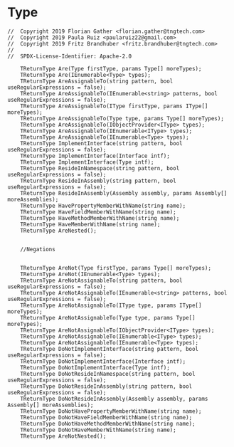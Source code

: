 # Type

```
//  Copyright 2019 Florian Gather <florian.gather@tngtech.com>
// 	Copyright 2019 Paula Ruiz <paularuiz22@gmail.com>
// 	Copyright 2019 Fritz Brandhuber <fritz.brandhuber@tngtech.com>
// 
// 	SPDX-License-Identifier: Apache-2.0
```

		TReturnType Are(Type firstType, params Type[] moreTypes);
        TReturnType Are(IEnumerable<Type> types);
        TReturnType AreAssignableTo(string pattern, bool useRegularExpressions = false);
        TReturnType AreAssignableTo(IEnumerable<string> patterns, bool useRegularExpressions = false);
        TReturnType AreAssignableTo(IType firstType, params IType[] moreTypes);
        TReturnType AreAssignableTo(Type type, params Type[] moreTypes);
        TReturnType AreAssignableTo(IObjectProvider<IType> types);
        TReturnType AreAssignableTo(IEnumerable<IType> types);
        TReturnType AreAssignableTo(IEnumerable<Type> types);
        TReturnType ImplementInterface(string pattern, bool useRegularExpressions = false);
        TReturnType ImplementInterface(Interface intf);
        TReturnType ImplementInterface(Type intf);
        TReturnType ResideInNamespace(string pattern, bool useRegularExpressions = false);
        TReturnType ResideInAssembly(string pattern, bool useRegularExpressions = false);
        TReturnType ResideInAssembly(Assembly assembly, params Assembly[] moreAssemblies);
        TReturnType HavePropertyMemberWithName(string name);
        TReturnType HaveFieldMemberWithName(string name);
        TReturnType HaveMethodMemberWithName(string name);
        TReturnType HaveMemberWithName(string name);
        TReturnType AreNested();


        //Negations


        TReturnType AreNot(Type firstType, params Type[] moreTypes);
        TReturnType AreNot(IEnumerable<Type> types);
        TReturnType AreNotAssignableTo(string pattern, bool useRegularExpressions = false);
        TReturnType AreNotAssignableTo(IEnumerable<string> patterns, bool useRegularExpressions = false);
        TReturnType AreNotAssignableTo(IType type, params IType[] moreTypes);
        TReturnType AreNotAssignableTo(Type type, params Type[] moreTypes);
        TReturnType AreNotAssignableTo(IObjectProvider<IType> types);
        TReturnType AreNotAssignableTo(IEnumerable<IType> types);
        TReturnType AreNotAssignableTo(IEnumerable<Type> types);
        TReturnType DoNotImplementInterface(string pattern, bool useRegularExpressions = false);
        TReturnType DoNotImplementInterface(Interface intf);
        TReturnType DoNotImplementInterface(Type intf);
        TReturnType DoNotResideInNamespace(string pattern, bool useRegularExpressions = false);
        TReturnType DoNotResideInAssembly(string pattern, bool useRegularExpressions = false);
        TReturnType DoNotResideInAssembly(Assembly assembly, params Assembly[] moreAssemblies);
        TReturnType DoNotHavePropertyMemberWithName(string name);
        TReturnType DoNotHaveFieldMemberWithName(string name);
        TReturnType DoNotHaveMethodMemberWithName(string name);
        TReturnType DoNotHaveMemberWithName(string name);
        TReturnType AreNotNested();
